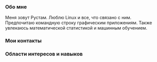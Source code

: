 ### Обо мне

Меня зовут Рустам.
Люблю Linux и все, что связано с ним. 
Предпочитаю командную строку графическим
приложениям. 
Также увлекаюсь математической статистикой и машинным обучением. 

### Мои контакты

### Области интересов и навыков


